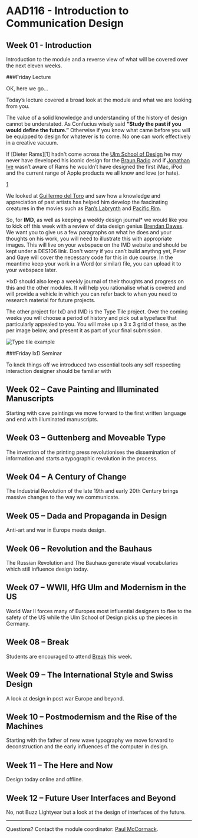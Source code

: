 AAD116 - Introduction to Communication Design
====================


Week 01 - Introduction
----------------------

Introduction to the module and a reverse view of what will be covered over the next eleven weeks.

###Friday Lecture

OK, here we go…

Today’s lecture covered a broad look at the module and what we are looking from you. 

The value of a solid knowledge and understanding of the history of design cannot be understated. As Confucius wisely said **“Study the past if you would define the future.”** Otherwise if you know what came before you will be equipped to design for whatever is to come. No one can work effectively in a creative vacuum.

If [Dieter Rams][1] hadn't come across the [Ulm School of Design](http://www.hfg-archiv.ulm.de/english) he may never have developed his iconic design for the [Braun Radio](http://www.eyemagazine.com/blog/post/designing-for-dieter-rams) and if [Jonathan Ive](https://www.apple.com/uk/pr/bios/jonathan-ive.html) wasn’t aware of Rams he wouldn’t have designed the first iMac, iPod and the current range of Apple products we all know and love (or hate).

[1](https://www.vitsoe.com/gb/about/dieter-rams)

We looked at [Guillermo del Toro](http://www.fastcocreate.com/3020262/master-class/guillermo-del-toro-shares-14-horror-insights-from-his-spectacular-sketch-book) and saw how a knowledge and appreciation of past artists has helped him develop the fascinating creatures in the movies such as [Pan’s Labrynth](http://www.imdb.com/title/tt0457430) and [Pacific Rim](http://www.pacificrimmovie.com).

So, for **IMD**, as well as keeping a weekly design journal* we would like you to kick off this week with a review of data design genius [Brendan Dawes](http://brendandawes.com). We want you to give us a few paragraphs on what he does and your thoughts on his work, you will need to illustrate this with appropriate images. This will live on your webspace on the IMD website and should be kept under a DES106 link. Don't worry if you can’t build anythng yet, Peter and Gaye will cover the necessary code for this in due course. In the meantime keep your work in a Word (or similar) file, you can upload it to your webspace later.

*IxD should also keep a weekly journal of their thoughts and progress on this and the other modules. It will help you rationalise what is covered and will provide a vehicle in which you can refer back to when you need to research material for future projects.

The other project for IxD and IMD is the Type Tile project. Over the coming weeks you will choose a period of history and pick out a typeface that particularly appealed to you. You will make up a 3 x 3 grid of these, as the per image below, and present it as part of your final submission.

![Type tile example](http://pixelpaper.org/ixd/type-tile.jpg)

###Friday IxD Seminar

To knck things off we introduced two essential tools any self respecting interaction designer should be familiar with 


Week 02 – Cave Painting and Illuminated Manuscripts
---------------------------------------------------

Starting with cave paintings we move forward to the first written language and end with illuminated manuscripts.

Week 03 – Guttenberg and Moveable Type
--------------------------------------

The invention of the printing press revolutionises the dissemination of information and starts a typographic revolution in the process.

Week 04 – A Century of Change
-----------------------------

The Industrial Revolution of the late 19th and early 20th Century brings massive changes to the way we communicate.

Week 05 – Dada and Propaganda in Design
------------------------------------

Anti-art and war in Europe meets design.


Week 06 – Revolution and the Bauhaus
------------------------------------

The Russian Revolution and The Bauhaus generate visual vocabularies which still influence design today.


Week 07 – WWII, HfG Ulm and Modernism in the US
-----------------------------------------------

World War II forces many of Europes most influential designers to flee to the safety of the US while the Ulm School of Design picks up the pieces in Germany.

Week 08 – Break
---------------

Students are encouraged to attend [Break](http://breakconf.org) this week.

Week 09 – The International Style and Swiss Design
--------------------------------------------------

A look at design in post war Europe and beyond.

Week 10 – Postmodernism and the Rise of the Machines
----------------------------------------------------

Starting with the father of new wave typography we move forward to deconstruction and the early influences of the computer in design.

Week 11 – The Here and Now
--------------------------

Design today online and offline.

Week 12 – Future User Interfaces and Beyond
-------------------------------------------

No, not Buzz Lightyear but a look at the design of interfaces of the future.








----

Questions? Contact the module coordinator: [Paul McCormack](mailto:p.mccormack@ulster.ac.uk?Subject=AAD116).
